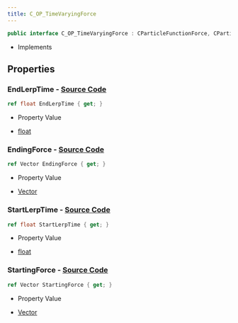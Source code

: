 ```yaml
---
title: C_OP_TimeVaryingForce
---
```


```csharp
public interface C_OP_TimeVaryingForce : CParticleFunctionForce, CParticleFunction, ISchemaClass<CParticleFunction>, ISchemaClass<CParticleFunctionForce>, ISchemaClass<C_OP_TimeVaryingForce>, ISchemaField, ISchemaClass, INativeHandle
```

- Implements

## Properties

### **EndLerpTime** - [Source Code](https://github.com/swiftly-solution/swiftlys2/blob/main/managed/src/SwiftlyS2.Generated/Schemas/Interfaces/C_OP_TimeVaryingForce.cs#L20)

```csharp
ref float EndLerpTime { get; }
```

- Property Value

- [float](https://learn.microsoft.com/dotnet/api/system.single)

### **EndingForce** - [Source Code](https://github.com/swiftly-solution/swiftlys2/blob/main/managed/src/SwiftlyS2.Generated/Schemas/Interfaces/C_OP_TimeVaryingForce.cs#L22)

```csharp
ref Vector EndingForce { get; }
```

- Property Value

- [Vector](/docs/api/shared/natives/vector)

### **StartLerpTime** - [Source Code](https://github.com/swiftly-solution/swiftlys2/blob/main/managed/src/SwiftlyS2.Generated/Schemas/Interfaces/C_OP_TimeVaryingForce.cs#L16)

```csharp
ref float StartLerpTime { get; }
```

- Property Value

- [float](https://learn.microsoft.com/dotnet/api/system.single)

### **StartingForce** - [Source Code](https://github.com/swiftly-solution/swiftlys2/blob/main/managed/src/SwiftlyS2.Generated/Schemas/Interfaces/C_OP_TimeVaryingForce.cs#L18)

```csharp
ref Vector StartingForce { get; }
```

- Property Value

- [Vector](/docs/api/shared/natives/vector)

